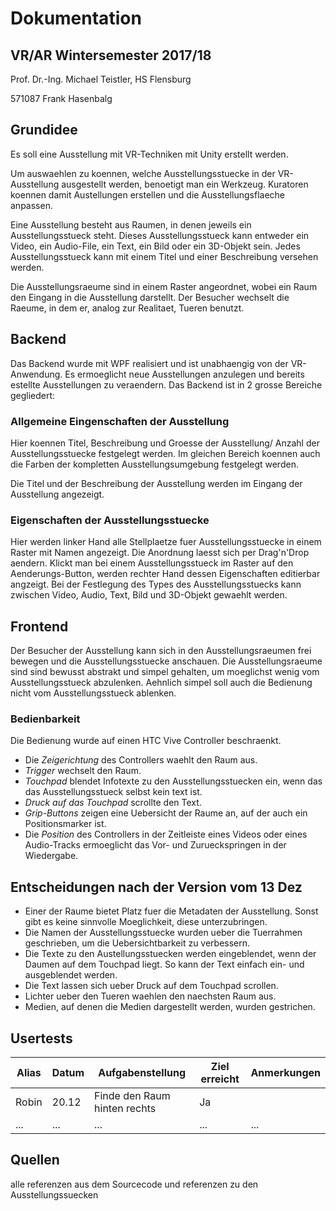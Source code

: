 # Dokumentation
## VR/AR Wintersemester 2017/18
Prof. Dr.-Ing. Michael Teistler, HS Flensburg


571087 Frank Hasenbalg

## Grundidee
Es soll eine Ausstellung mit VR-Techniken mit Unity erstellt werden.

Um auswaehlen zu koennen, welche Ausstellungsstuecke in der VR-Ausstellung ausgestellt werden,
benoetigt man ein Werkzeug. Kuratoren koennen damit Austellungen erstellen
und die Ausstellungsflaeche anpassen.

Eine Ausstellung besteht aus Raumen, in denen jeweils ein Ausstellungsstueck steht. Dieses Ausstellungsstueck kann entweder
ein Video, ein Audio-File, ein Text, ein Bild oder ein 3D-Objekt sein.
Jedes Ausstellungsstueck kann mit einem Titel und einer Beschreibung versehen werden.

Die Ausstellungsraeume sind in einem Raster angeordnet, wobei ein Raum den Eingang in die Ausstellung darstellt.
Der Besucher wechselt die Raeume, in dem er, analog zur Realitaet, Tueren benutzt.


## Backend
Das Backend wurde mit WPF realisiert und ist unabhaengig von der VR-Anwendung. Es ermoeglicht
neue Ausstellungen anzulegen und bereits estellte Ausstellungen zu veraendern.
Das Backend ist in 2 grosse Bereiche gegliedert:

### Allgemeine Eingenschaften der Ausstellung
Hier koennen Titel, Beschreibung und Groesse der Ausstellung/ Anzahl der Ausstellungsstuecke festgelegt werden.
Im gleichen Bereich koennen auch die Farben der kompletten Ausstellungsumgebung festgelegt werden.

Die Titel und der Beschreibung der Ausstellung werden im Eingang der Ausstellung angezeigt.

### Eigenschaften der Ausstellungsstuecke
Hier werden linker Hand alle Stellplaetze fuer Ausstellungsstuecke in einem Raster mit Namen angezeigt. Die Anordnung laesst sich per Drag'n'Drop aendern.
Klickt man bei einem Ausstellungsstueck im Raster auf den Aenderungs-Button, werden rechter Hand dessen Eigenschaften editierbar angzeigt.
Bei der Festlegung des Types des Ausstellungsstuecks kann zwischen Video, Audio, Text, Bild und 3D-Objekt gewaehlt werden.

## Frontend
Der Besucher der Ausstellung kann sich in den Ausstellungsraeumen frei bewegen und die Ausstellungsstuecke anschauen.
Die Ausstellungsraeume sind sind bewusst abstrakt und simpel gehalten, um moeglichst wenig vom Ausstellungsstueck abzulenken. Aehnlich simpel soll auch die Bedienung nicht vom Ausstellungsstueck ablenken.

### Bedienbarkeit
Die Bedienung wurde auf einen HTC Vive Controller beschraenkt.
- Die *Zeigerichtung* des Controllers waehlt den Raum aus.
- *Trigger* wechselt den Raum.
- *Touchpad* blendet Infotexte zu den Ausstellungsstuecken ein, wenn das das Ausstellungsstueck selbst kein text ist.
- *Druck auf das Touchpad* scrollte den Text.
- *Grip-Buttons* zeigen eine Uebersicht der Raume an, auf der auch ein Positionsmarker ist.
- Die *Position* des Controllers in der Zeitleiste eines Videos oder eines Audio-Tracks ermoeglicht das Vor- und Zurueckspringen in der Wiedergabe.

## Entscheidungen nach der Version vom 13 Dez
- Einer der Raume bietet Platz fuer die Metadaten der Ausstellung. Sonst gibt es keine sinnvolle Moeglichkeit, diese unterzubringen.
- Die Namen der Ausstellungsstuecke wurden ueber die Tuerrahmen geschrieben, um die Uebersichtbarkeit zu verbessern.
- Die Texte zu den Austellungsstuecken werden eingeblendet, wenn der Daumen auf dem Touchpad liegt. So kann der Text einfach ein- und ausgeblendet werden.
- Die Text lassen sich ueber Druck auf dem Touchpad scrollen.
- Lichter ueber den Tueren waehlen den naechsten Raum aus.
- Medien, auf denen die Medien dargestellt werden, wurden gestrichen.

## Usertests
|Alias|Datum|Aufgabenstellung|Ziel erreicht|Anmerkungen|
|-----|-----|----------------|-------------|-----------|
|Robin|20.12|Finde den Raum hinten rechts|Ja||
|...|...|...|...|...|

## Quellen
alle referenzen aus dem Sourcecode und referenzen zu den Ausstellungssuecken
